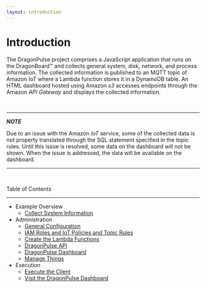 ```yaml
---
layout: introduction
---
```

# Introduction

The DragonPulse project comprises a JavaScript application that runs on the
DragonBoard&trade; and collects general system, disk, network, and process
information.  The collected information is published to an MQTT topic of
Amazon IoT where a Lambda function stores it in a DynamoDB table.  An
HTML dashboard hosted using Amazon _s3_ accesses endpoints
through the Amazon _API Gateway_ and displays the collected information.

<br/>

* * *
_**NOTE**_

Due to an issue with the Amazon _IoT_ service, some of the collected data is
not property translated through the SQL statement specified in the topic rules.
Until this issue is resolved, some data on the dashboard will not be shown.
When the issue is addressed, the data will be available on the dashboard.
* * *

<br/>

Table of Contents
* * *
* Example Overview
    * [Collect System Information](./functionality/systemInformation.html)
* Administration
    * [General Configuration](./admin/general_conf.html)
    * [IAM Roles and IoT Policies and Topic Rules](./admin/foundation.html)
    * [Create the Lambda Functions](./admin/lambda.html)
    * [DragonPulse API](./admin/api.html)
    * [DragonPulse Dashboard](./admin/dashboard.html)
    * [Manage Things](./admin/things.html)
* Execution
    * [Execute the Client](./execution/client.html)
    * [Visit the DragonPulse Dashboard](./execution/dashboard.html)
